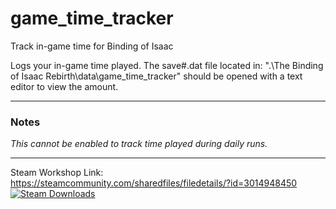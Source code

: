 # game_time_tracker
Track in-game time for Binding of Isaac

Logs your in-game time played. The save#.dat file located in: ".\The Binding of Isaac Rebirth\data\game_time_tracker" should be opened with a text editor to view the amount.

***
### Notes
_This cannot be enabled to track time played during daily runs._
***

Steam Workshop Link: https://steamcommunity.com/sharedfiles/filedetails/?id=3014948450
[![Steam Downloads](https://img.shields.io/steam/downloads/3014948450?color=blue&logo=Steam&style=flat-square)](https://steamcommunity.com/sharedfiles/filedetails/?id=3014948450)
